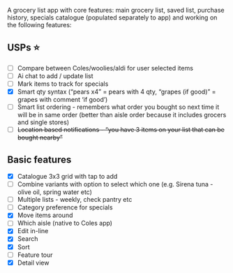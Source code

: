 A grocery list app with core features: main grocery list, saved list, purchase history, specials catalogue (populated separately to app) and working on the following features:

## USPs ⭐

- [ ]  Compare between Coles/woolies/aldi for user selected items
- [ ]  Ai chat to add / update list
- [ ]  Mark items to track for specials
- [x]  Smart qty syntax (“pears x4” = pears with 4 qty, “grapes (if good)” = grapes with comment ‘if good’)
- [ ]  Smart list ordering - remembers what order you bought so next time it will be in same order (better than aisle order because it includes grocers and single stores)
- [ ]  ~~Location based notifications - “you have 3 items on your list that can be bought nearby”~~

## Basic features

- [x]  Catalogue 3x3 grid with tap to add
- [ ]  Combine variants with option to select which one (e.g. Sirena tuna - olive oil, spring water etc)
- [ ]  Multiple lists - weekly, check pantry etc
- [ ]  Category preference for specials
- [x]  Move items around
- [ ]  Which aisle (native to Coles app)
- [x]  Edit in-line
- [x]  Search
- [x]  Sort
- [ ]  Feature tour
- [x]  Detail view